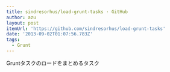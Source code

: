 ```yaml
---
title: sindresorhus/load-grunt-tasks · GitHub
author: azu
layout: post
itemUrl: 'https://github.com/sindresorhus/load-grunt-tasks'
date: '2013-09-02T01:07:56.783Z'
tags:
  - Grunt
---
```

Gruntタスクのロードをまとめるタスク
